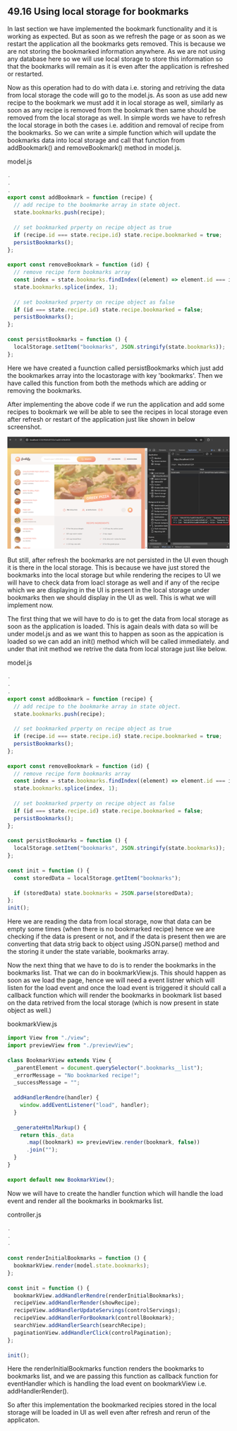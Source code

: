 ## 49.16 Using local storage for bookmarks

In last section we have implemented the bookmark functionality and it is working as expected. But as soon as we refresh the page or as soon as we restart the application all the bookmarks gets removed. This is because we are not storing the bookmarked information anywhere. As we are not using any database here so we will use local storage to store this information so that the bookmarks will remain as it is even after the application is refreshed or restarted.

Now as this operation had to do with data i.e. storing and retriving the data from local storage the code will go to the model.js.
As soon as use add new recipe to the bookmark we must add it in local storage as well, similarly as soon as any recipe is removed from the bookmark then same should be removed from the local storage as well. In simple words we have to refresh the local storage in both the cases i.e. addition and removal of recipe from the bookmarks. So we can write a simple function which will update the bookmarks data into local storage and call that function from addBookmark() and removeBookmark() method in model.js.

model.js

```javascript
.
.
.
export const addBookmark = function (recipe) {
  // add recipe to the bookmarke array in state object.
  state.bookmarks.push(recipe);

  // set bookmarked prperty on recipe object as true
  if (recipe.id === state.recipe.id) state.recipe.bookmarked = true;
  persistBookmarks();
};

export const removeBookmark = function (id) {
  // remove recipe form bookmarks array
  const index = state.bookmarks.findIndex((element) => element.id === id);
  state.bookmarks.splice(index, 1);

  // set bookmarked prperty on recipe object as false
  if (id === state.recipe.id) state.recipe.bookmarked = false;
  persistBookmarks();
};

const persistBookmarks = function () {
  localStorage.setItem("bookmarks", JSON.stringify(state.bookmarks));
};
```

Here we have created a fuunction called persistBookmarks which just add the bookmarkes array into the locastorage with key 'bookmarks'. Then we have called this function from both the methods which are adding or removing the bookmarks.

After implementing the above code if we run the application and add some recipes to bookmark we will be able to see the recipes in local storage even after refresh or restart of the application just like shown in below screenshot.

![Bookmarks in local scorage(49-Final project/49.16-Using local storage for bookmarks/notes image/bookmarks in local storage.png)](https://github.com/Akhil-Selukar/Complete-JavaScript-Notes/blob/master/49-Final%20project/49.16-Using%20local%20storage%20for%20bookmarks/notes%20image/bookmarks%20in%20local%20storage.png)

But still, after refresh the bookmarks are not persisted in the UI even though it is there in the local storage. This is because we have just stored the bookmarks into the local storage but while rendering the recipes to UI we will have to check data from loacl storage as well and if any of the recipe which we are displaying in the UI is present in the local storage under bookmarks then we should display in the UI as well. This is what we will implement now.

The first thing that we will have to do is to get the data from local storage as soon as the application is loaded. This is again deals with data so will be under model.js and as we want this to happen as soon as the appication is loaded so we can add an init() method which will be called immediately. and under that init method we retrive the data from local storage just like below.

model.js

```javascript
.
.
.
export const addBookmark = function (recipe) {
  // add recipe to the bookmarke array in state object.
  state.bookmarks.push(recipe);

  // set bookmarked prperty on recipe object as true
  if (recipe.id === state.recipe.id) state.recipe.bookmarked = true;
  persistBookmarks();
};

export const removeBookmark = function (id) {
  // remove recipe form bookmarks array
  const index = state.bookmarks.findIndex((element) => element.id === id);
  state.bookmarks.splice(index, 1);

  // set bookmarked prperty on recipe object as false
  if (id === state.recipe.id) state.recipe.bookmarked = false;
  persistBookmarks();
};

const persistBookmarks = function () {
  localStorage.setItem("bookmarks", JSON.stringify(state.bookmarks));
};

const init = function () {
  const storedData = localStorage.getItem("bookmarks");

  if (storedData) state.bookmarks = JSON.parse(storedData);
};
init();
```

Here we are reading the data from local storage, now that data can be empty some times (when there is no bookmarked recipe) hence we are checking if the data is present or not, and if the data is present then we are converting that data strig back to object using JSON.parse() method and the storing it under the state variable, bookmarks array.

Now the next thing that we have to do is to render the bookmarks in the bookmarks list. That we can do in bookmarkView.js. This should happen as soon as we load the page, hence we will need a event listner which will listen for the load event and once the load event is triggered it should call a callback function which will render the bookmarks in bookmark list based on the data retrived from the local storage (which is now present in state object as well.)

bookmarkView.js

```javascript
import View from "./view";
import previewView from "./previewView";

class BookmarkView extends View {
  _parentElement = document.querySelector(".bookmarks__list");
  _errorMessage = "No bookmarked recipe!";
  _successMessage = "";

  addHandlerRendre(handler) {
    window.addEventListener("load", handler);
  }

  _generateHtmlMarkup() {
    return this._data
      .map((bookmark) => previewView.render(bookmark, false))
      .join("");
  }
}

export default new BookmarkView();
```

Now we will have to create the handler function which will handle the load event and render all the bookmarks in bookmarks list.

controller.js

```javascript
.
.
.

const renderInitialBookmarks = function () {
  bookmarkView.render(model.state.bookmarks);
};

const init = function () {
  bookmarkView.addHandlerRendre(renderInitialBookmarks);
  recipeView.addHandlerRender(showRecipe);
  recipeView.addHandlerUpdateServings(controlServings);
  recipeView.addHandlerForBookmark(controllBookmark);
  searchView.addHandlerSearch(searchRecipe);
  paginationView.addHandlerClick(controlPagination);
};

init();
```

Here the renderInitialBookmarks function renders the bookmarks to bookmarks list, and we are passing this function as callback function for eventHandler which is handling the load event on bookmarkView i.e. addHandlerRender().

So after this implementation the bookmarked recipies stored in the local storage will be loaded in UI as well even after refresh and rerun of the applicaton.

